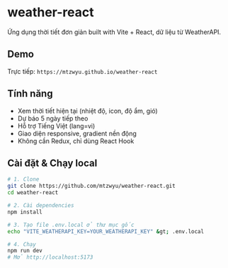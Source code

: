 # weather-react

Ứng dụng thời tiết đơn giản built with Vite + React, dữ liệu từ WeatherAPI.

## Demo

Trực tiếp: `https://mtzwyu.github.io/weather-react`

## Tính năng

- Xem thời tiết hiện tại (nhiệt độ, icon, độ ẩm, gió)
- Dự báo 5 ngày tiếp theo
- Hỗ trợ Tiếng Việt (lang=vi)
- Giao diện responsive, gradient nền động
- Không cần Redux, chỉ dùng React Hook

## Cài đặt & Chạy local

```bash
# 1. Clone
git clone https://github.com/mtzwyu/weather-react.git
cd weather-react

# 2. Cài dependencies
npm install

# 3. Tạo file .env.local ở thư mục gốc
echo "VITE_WEATHERAPI_KEY=YOUR_WEATHERAPI_KEY" &gt; .env.local

# 4. Chạy
npm run dev
# Mở http://localhost:5173